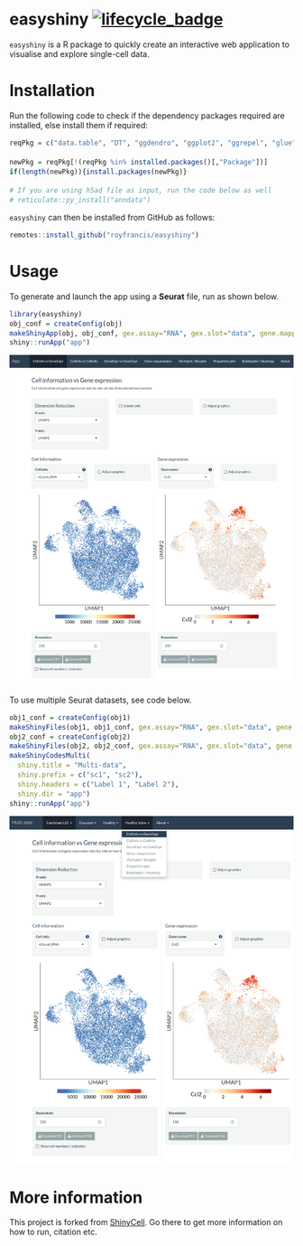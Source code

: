 # easyshiny [![lifecycle_badge](https://lifecycle.r-lib.org/articles/figures/lifecycle-experimental.svg)](https://lifecycle.r-lib.org/articles/stages.html#experimental) 

`easyshiny` is a R package to quickly create an interactive web application to visualise and explore single-cell data.

# Installation

Run the following code to check if the dependency packages required are installed, else install them if required:

``` r
reqPkg = c("data.table", "DT", "ggdendro", "ggplot2", "ggrepel", "glue", "gridExtra", "hdf5r", "magrittr", "Matrix", "RColorBrewer", "readr", "remotes", "reticulate", "R.utils", "Seurat", "shiny", "shinyhelper", "showtext")

newPkg = reqPkg[!(reqPkg %in% installed.packages()[,"Package"])]
if(length(newPkg)){install.packages(newPkg)}

# If you are using h5ad file as input, run the code below as well
# reticulate::py_install("anndata")
```

`easyshiny` can then be installed from GitHub as follows:

``` r
remotes::install_github("royfrancis/easyshiny")
```

# Usage

To generate and launch the app using a **Seurat** file, run as shown below.

```r
library(easyshiny)
obj_conf = createConfig(obj)
makeShinyApp(obj, obj_conf, gex.assay="RNA", gex.slot="data", gene.mapping = FALSE, shiny.title = "My Awesome App", shiny.dir="app")
shiny::runApp("app")
```

![](images/single.png)

To use multiple Seurat datasets, see code below.

```r
obj1_conf = createConfig(obj1)
makeShinyFiles(obj1, obj1_conf, gex.assay="RNA", gex.slot="data", gene.mapping = FALSE, shiny.prefix = "sc1", shiny.dir="app")
obj2_conf = createConfig(obj2)
makeShinyFiles(obj2, obj2_conf, gex.assay="RNA", gex.slot="data", gene.mapping = FALSE, shiny.prefix = "sc2", shiny.dir="app")
makeShinyCodesMulti(
  shiny.title = "Multi-data",
  shiny.prefix = c("sc1", "sc2"),
  shiny.headers = c("Label 1", "Label 2"),
  shiny.dir = "app")
shiny::runApp("app")
```

![](images/multi.png)

# More information

This project is forked from [ShinyCell](https://github.com/SGDDNB/ShinyCell). Go there to get more information on how to run, citation etc.

